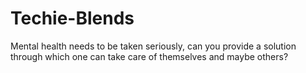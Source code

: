 # Techie-Blends
Mental health needs to be taken seriously, can you provide a solution through which one can take care of themselves and maybe others?
